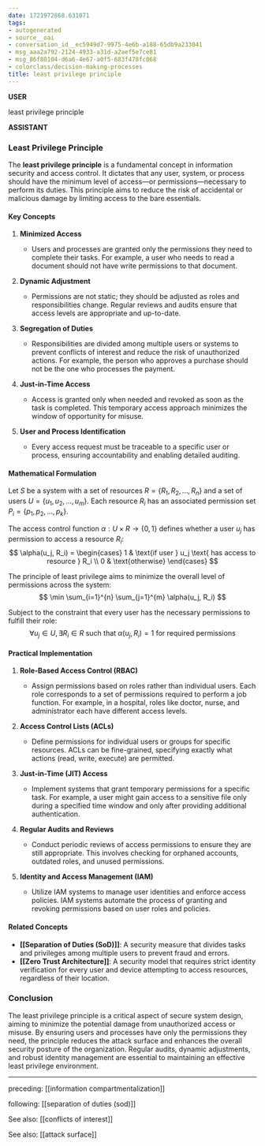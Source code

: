 ```yaml
---
date: 1721972868.631071
tags:
- autogenerated
- source__oai
- conversation_id__ec5949d7-9975-4e6b-a188-65db9a233041
- msg_aaa2a792-2124-4933-a31d-a2aef5e7ce81
- msg_86f80104-d6a6-4e67-a0f5-683f478fc068
- colorclass/decision-making-processes
title: least privilege principle
---
```


**USER**

least privilege principle


**ASSISTANT**

### Least Privilege Principle

The **least privilege principle** is a fundamental concept in information security and access control. It dictates that any user, system, or process should have the minimum level of access—or permissions—necessary to perform its duties. This principle aims to reduce the risk of accidental or malicious damage by limiting access to the bare essentials.

#### Key Concepts

1. **Minimized Access**
   - Users and processes are granted only the permissions they need to complete their tasks. For example, a user who needs to read a document should not have write permissions to that document.

2. **Dynamic Adjustment**
   - Permissions are not static; they should be adjusted as roles and responsibilities change. Regular reviews and audits ensure that access levels are appropriate and up-to-date.

3. **Segregation of Duties**
   - Responsibilities are divided among multiple users or systems to prevent conflicts of interest and reduce the risk of unauthorized actions. For example, the person who approves a purchase should not be the one who processes the payment.

4. **Just-in-Time Access**
   - Access is granted only when needed and revoked as soon as the task is completed. This temporary access approach minimizes the window of opportunity for misuse.

5. **User and Process Identification**
   - Every access request must be traceable to a specific user or process, ensuring accountability and enabling detailed auditing.

#### Mathematical Formulation

Let $S$ be a system with a set of resources $R = \{R_1, R_2, \ldots, R_n\}$ and a set of users $U = \{u_1, u_2, \ldots, u_m\}$. Each resource $R_i$ has an associated permission set $P_i = \{p_1, p_2, \ldots, p_k\}$. 

The access control function $\alpha: U \times R \rightarrow \{0, 1\}$ defines whether a user $u_j$ has permission to access a resource $R_i$:
$$
\alpha(u_j, R_i) = 
\begin{cases} 
1 & \text{if user } u_j \text{ has access to resource } R_i \\
0 & \text{otherwise}
\end{cases}
$$

The principle of least privilege aims to minimize the overall level of permissions across the system:
$$
\min \sum_{i=1}^{n} \sum_{j=1}^{m} \alpha(u_j, R_i)
$$

Subject to the constraint that every user has the necessary permissions to fulfill their role:
$$
\forall u_j \in U, \exists R_i \in R \text{ such that } \alpha(u_j, R_i) = 1 \text{ for required permissions}
$$

#### Practical Implementation

1. **Role-Based Access Control (RBAC)**
   - Assign permissions based on roles rather than individual users. Each role corresponds to a set of permissions required to perform a job function. For example, in a hospital, roles like doctor, nurse, and administrator each have different access levels.

2. **Access Control Lists (ACLs)**
   - Define permissions for individual users or groups for specific resources. ACLs can be fine-grained, specifying exactly what actions (read, write, execute) are permitted.

3. **Just-in-Time (JIT) Access**
   - Implement systems that grant temporary permissions for a specific task. For example, a user might gain access to a sensitive file only during a specified time window and only after providing additional authentication.

4. **Regular Audits and Reviews**
   - Conduct periodic reviews of access permissions to ensure they are still appropriate. This involves checking for orphaned accounts, outdated roles, and unused permissions.

5. **Identity and Access Management (IAM)**
   - Utilize IAM systems to manage user identities and enforce access policies. IAM systems automate the process of granting and revoking permissions based on user roles and policies.

#### Related Concepts

- **[[Separation of Duties (SoD)]]**: A security measure that divides tasks and privileges among multiple users to prevent fraud and errors.
- **[[Zero Trust Architecture]]**: A security model that requires strict identity verification for every user and device attempting to access resources, regardless of their location.

### Conclusion

The least privilege principle is a critical aspect of secure system design, aiming to minimize the potential damage from unauthorized access or misuse. By ensuring users and processes have only the permissions they need, the principle reduces the attack surface and enhances the overall security posture of the organization. Regular audits, dynamic adjustments, and robust identity management are essential to maintaining an effective least privilege environment.


---

preceding: [[information compartmentalization]]  


following: [[separation of duties (sod)]]

See also: [[conflicts of interest]]


See also: [[attack surface]]